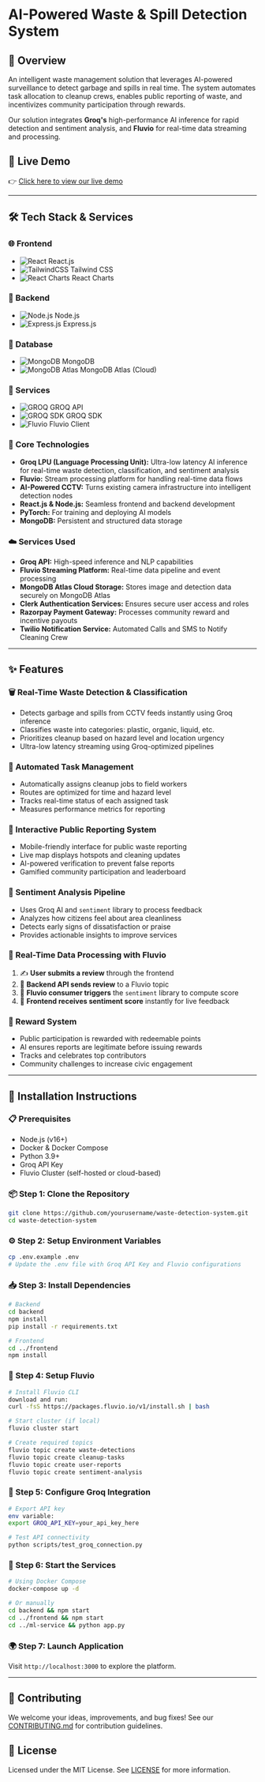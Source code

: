 # AI-Powered Waste & Spill Detection System

## 🚀 Overview
An intelligent waste management solution that leverages AI-powered surveillance to detect garbage and spills in real time. The system automates task allocation to cleanup crews, enables public reporting of waste, and incentivizes community participation through rewards.

Our solution integrates **Groq's** high-performance AI inference for rapid detection and sentiment analysis, and **Fluvio** for real-time data streaming and processing.

## 🔗 Live Demo
👉 [Click here to view our live demo](https://smart-waste-virid.vercel.app/)

---

## 🛠️ Tech Stack & Services

### 🌐 Frontend
- ![React](https://img.shields.io/badge/-React.js-61DAFB?logo=react&logoColor=white&style=flat-square) React.js  
- ![TailwindCSS](https://img.shields.io/badge/-TailwindCSS-38B2AC?logo=tailwind-css&logoColor=white&style=flat-square) Tailwind CSS  
- ![React Charts](https://img.shields.io/badge/-React%20Charts-FF6F61?logo=chartdotjs&logoColor=white&style=flat-square) React Charts  

### 🧠 Backend
- ![Node.js](https://img.shields.io/badge/-Node.js-339933?logo=node.js&logoColor=white&style=flat-square) Node.js  
- ![Express.js](https://img.shields.io/badge/-Express.js-000000?logo=express&logoColor=white&style=flat-square) Express.js  

### 💾 Database
- ![MongoDB](https://img.shields.io/badge/-MongoDB-47A248?logo=mongodb&logoColor=white&style=flat-square) MongoDB  
- ![MongoDB Atlas](https://img.shields.io/badge/-MongoDB%20Atlas-11B48A?logo=mongodb&logoColor=white&style=flat-square) MongoDB Atlas (Cloud)  

### 🔌 Services
- ![GROQ](https://img.shields.io/badge/-GROQ%20API-FF4685?style=flat-square) GROQ API  
- ![GROQ SDK](https://img.shields.io/badge/-GROQ%20SDK-FF4685?style=flat-square) GROQ SDK  
- ![Fluvio](https://img.shields.io/badge/-Fluvio%20Client-FF4C4C?style=flat-square) Fluvio Client  

### 🧩 Core Technologies
- **Groq LPU (Language Processing Unit):** Ultra-low latency AI inference for real-time waste detection, classification, and sentiment analysis
- **Fluvio:** Stream processing platform for handling real-time data flows
- **AI-Powered CCTV:** Turns existing camera infrastructure into intelligent detection nodes
- **React.js & Node.js:** Seamless frontend and backend development
- **PyTorch:** For training and deploying AI models
- **MongoDB:** Persistent and structured data storage

### ☁️ Services Used
- **Groq API:** High-speed inference and NLP capabilities
- **Fluvio Streaming Platform:** Real-time data pipeline and event processing
- **MongoDB Atlas Cloud Storage:** Stores image and detection data securely on MongoDB Atlas
- **Clerk Authentication Services:** Ensures secure user access and roles
- **Razorpay Payment Gateway:** Processes community reward and incentive payouts
- **Twilio Notification Service:** Automated Calls and SMS to Notify Cleaning Crew

---

## ✨ Features

### 🗑️ Real-Time Waste Detection & Classification
- Detects garbage and spills from CCTV feeds instantly using Groq inference
- Classifies waste into categories: plastic, organic, liquid, etc.
- Prioritizes cleanup based on hazard level and location urgency
- Ultra-low latency streaming using Groq-optimized pipelines

### 🤖 Automated Task Management
- Automatically assigns cleanup jobs to field workers
- Routes are optimized for time and hazard level
- Tracks real-time status of each assigned task
- Measures performance metrics for reporting

### 📱 Interactive Public Reporting System
- Mobile-friendly interface for public waste reporting
- Live map displays hotspots and cleaning updates
- AI-powered verification to prevent false reports
- Gamified community participation and leaderboard

### 💬 Sentiment Analysis Pipeline
- Uses Groq AI  and `sentiment` library to process feedback
- Analyzes how citizens feel about area cleanliness
- Detects early signs of dissatisfaction or praise
- Provides actionable insights to improve services

### 🔄 Real-Time Data Processing with Fluvio
1. ✍️ **User submits a review** through the frontend
2. 🚀 **Backend API sends review** to a Fluvio topic
3. 🧠 **Fluvio consumer triggers** the `sentiment` library to compute score
4. 🔁 **Frontend receives sentiment score** instantly for live feedback

### 🎁 Reward System
- Public participation is rewarded with redeemable points
- AI ensures reports are legitimate before issuing rewards
- Tracks and celebrates top contributors
- Community challenges to increase civic engagement

---

## 🧰 Installation Instructions

### 📋 Prerequisites
- Node.js (v16+)
- Docker & Docker Compose
- Python 3.9+
- Groq API Key
- Fluvio Cluster (self-hosted or cloud-based)

### 📦 Step 1: Clone the Repository
```bash
git clone https://github.com/yourusername/waste-detection-system.git
cd waste-detection-system
```

### ⚙️ Step 2: Setup Environment Variables
```bash
cp .env.example .env
# Update the .env file with Groq API Key and Fluvio configurations
```

### 📥 Step 3: Install Dependencies
```bash
# Backend
cd backend
npm install
pip install -r requirements.txt

# Frontend
cd ../frontend
npm install
```

### 🔌 Step 4: Setup Fluvio
```bash
# Install Fluvio CLI
download and run:
curl -fsS https://packages.fluvio.io/v1/install.sh | bash

# Start cluster (if local)
fluvio cluster start

# Create required topics
fluvio topic create waste-detections
fluvio topic create cleanup-tasks
fluvio topic create user-reports
fluvio topic create sentiment-analysis
```

### 🤖 Step 5: Configure Groq Integration
```bash
# Export API key
env variable:
export GROQ_API_KEY=your_api_key_here

# Test API connectivity
python scripts/test_groq_connection.py
```

### 🔄 Step 6: Start the Services
```bash
# Using Docker Compose
docker-compose up -d

# Or manually
cd backend && npm start
cd ../frontend && npm start
cd ../ml-service && python app.py
```

### 🌍 Step 7: Launch Application
Visit `http://localhost:3000` to explore the platform.

---

## 🤝 Contributing
We welcome your ideas, improvements, and bug fixes! See our [CONTRIBUTING.md](CONTRIBUTING.md) for contribution guidelines.

## 📄 License
Licensed under the MIT License. See [LICENSE](LICENSE) for more information.

